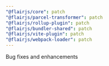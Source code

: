 ```yaml
---
"@flairjs/core": patch
"@flairjs/parcel-transformer": patch
"@flairjs/rollup-plugin": patch
"@flairjs/bundler-shared": patch
"@flairjs/vite-plugin": patch
"@flairjs/webpack-loader": patch
---
```


Bug fixes and enhancements
